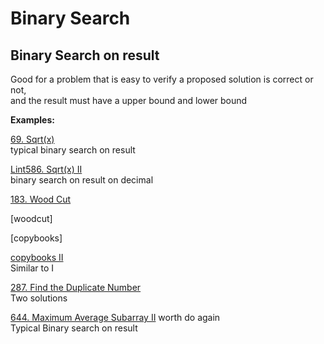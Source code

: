 # Binary Search

## Binary Search on result

Good for a problem that is easy to verify a proposed solution is correct or not, \
and the result must have a upper bound and lower bound


__Examples:__

[69. Sqrt(x)](https://leetcode.com/problems/sqrtx/)
\
typical binary search on result

[Lint586. Sqrt(x) II](https://www.lintcode.com/problem/sqrtx-ii/description?_from=ladder&&fromId=106)
\
binary search on result on decimal

[183. Wood Cut](https://www.lintcode.com/problem/wood-cut/description?_from=ladder&&fromId=106)


[woodcut]

[copybooks]

[copybooks II](https://www.lintcode.com/problem/copy-books-ii/?_from=ladder&&fromId=106)
\
Similar to I

[287. Find the Duplicate Number](https://leetcode.com/problems/find-the-duplicate-number/)
\
Two solutions

[644. Maximum Average Subarray II](https://leetcode.com/problems/maximum-average-subarray-ii/)
worth do again\
Typical Binary search on result

